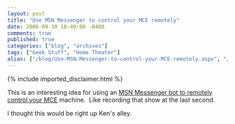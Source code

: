 ```yaml
---
layout: post
title: "Use MSN Messenger to control your MCE remotely"
date: 2006-09-30 18:49:00 -0400
comments: true
published: true
categories: ["blog", "archives"]
tags: ["Geek Stuff", "Home Theater"]
alias: ["/blog/Use-MSN-Messenger-to-control-your-MCE-remotely.aspx", "/blog/use-msn-messenger-to-control-your-mce-remotely.aspx"]
---
```

<!-- more -->
{% include imported_disclaimer.html %}
<p>This is an interesting idea for using an <a href="http://www.engadget.com/2006/09/28/record-greys-anatomy-hal-im-sorry-dave-im-afraid-i-can/" target="_blank">MSN Messenger bot to remotely control your MCE</a> machine.&nbsp; Like recording that show at the last second.</p><p>I thought this would be right up Ken&#39;s alley.</p><p>&nbsp;</p>
